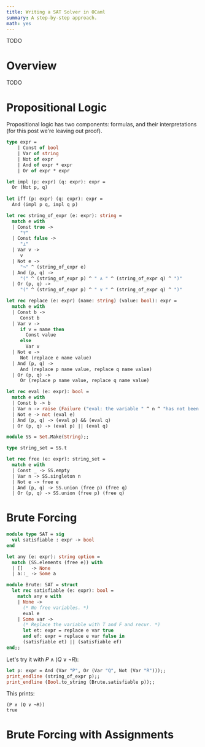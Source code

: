 ```yaml
---
title: Writing a SAT Solver in OCaml
summary: A step-by-step approach.
math: yes
---
```


TODO

# Overview

TODO

# Propositional Logic

Propositional logic has two components: formulas, and their interpretations (for this post we're leaving out proof).

```ocaml
type expr =
    | Const of bool
    | Var of string
    | Not of expr
    | And of expr * expr
    | Or of expr * expr
```

```ocaml
let impl (p: expr) (q: expr): expr =
  Or (Not p, q)
  
let iff (p: expr) (q: expr): expr =
  And (impl p q, impl q p)
```

```ocaml
let rec string_of_expr (e: expr): string =
  match e with
  | Const true ->
     "⊤"
  | Const false ->
     "⊥"
  | Var v ->
     v
  | Not e ->
     "¬" ^ (string_of_expr e)
  | And (p, q) ->
     "(" ^ (string_of_expr p) ^ " ∧ " ^ (string_of_expr q) ^ ")"
  | Or (p, q) ->
     "(" ^ (string_of_expr p) ^ " ∨ " ^ (string_of_expr q) ^ ")"
```

```ocaml
let rec replace (e: expr) (name: string) (value: bool): expr =
  match e with
  | Const b ->
     Const b
  | Var v ->
     if v = name then
       Const value
     else
       Var v
  | Not e ->
     Not (replace e name value)
  | And (p, q) ->
     And (replace p name value, replace q name value)
  | Or (p, q) ->
     Or (replace p name value, replace q name value)
```

```ocaml
let rec eval (e: expr): bool =
  match e with
  | Const b -> b
  | Var n -> raise (Failure ("eval: the variable " ^ n ^ "has not been replaced."))
  | Not e -> not (eval e)
  | And (p, q) -> (eval p) && (eval q)
  | Or (p, q) -> (eval p) || (eval q)
```

```ocaml
module SS = Set.Make(String);;

type string_set = SS.t

let rec free (e: expr): string_set =
  match e with
  | Const _ -> SS.empty
  | Var n -> SS.singleton n
  | Not e -> free e
  | And (p, q) -> SS.union (free p) (free q)
  | Or (p, q) -> SS.union (free p) (free q)
```

# Brute Forcing

```ocaml
module type SAT = sig
  val satisfiable : expr -> bool
end
```

```ocaml
let any (e: expr): string option =
  match (SS.elements (free e)) with
  | []   -> None
  | a::_ -> Some a
```

```ocaml
module Brute: SAT = struct  
  let rec satisfiable (e: expr): bool =
    match any e with
    | None ->
      (* No free variables. *)
      eval e
    | Some var ->
      (* Replace the variable with T and F and recur. *)
      let et: expr = replace e var true
      and ef: expr = replace e var false in
      (satisfiable et) || (satisfiable ef)
end;;
```

Let's try it with $P \land (Q \lor \neg R)$:

```ocaml
let p: expr = And (Var "P", Or (Var "Q", Not (Var "R")));;
print_endline (string_of_expr p);;
print_endline (Bool.to_string (Brute.satisfiable p));;
```

This prints:

```
(P ∧ (Q ∨ ¬R))
true
```

# Brute Forcing with Assignments